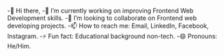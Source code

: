 -👋 Hi there, 
-👀 I’m currently working on improving Frontend Web Development skills.
-💞️ I’m looking to collaborate on Frontend web developing projects.
-📫 How to reach me: Email, LinkedIn, Facebook, Instagram.
-⚡ Fun fact: Educational background non-tech.
-😄 Pronouns: He/Him.
<!---
im-masum/im-masum is a ✨ special ✨ repository because its `README.md` (this file) appears on your GitHub profile.
You can click the Preview link to take a look at your changes.
--->
